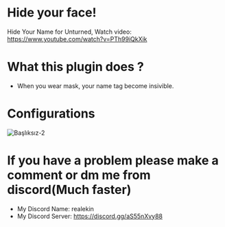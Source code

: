 # Hide your face!
Hide Your Name for Unturned,
Watch video:
https://www.youtube.com/watch?v=PTh99iQkXik


# What this plugin does ?
- When you wear mask, your name tag become insivible.

# Configurations

![Başlıksız-2](https://github.com/user-attachments/assets/a228fe7a-8b0f-4eea-8dbe-f6108a5a470e)

# If you have a problem please make a comment or dm me from discord(Much faster)
- My Discord Name: realekin
- My Discord Server: https://discord.gg/aS55nXvy88

